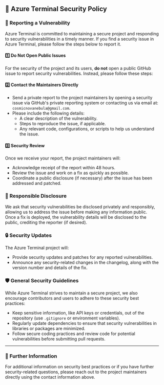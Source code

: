 ## 🔐 Azure Terminal Security Policy

### 📜 Reporting a Vulnerability
Azure Terminal is committed to maintaining a secure project and responding to security vulnerabilities in a timely manner. If you find a security issue in Azure Terminal, please follow the steps below to report it.

#### 1️⃣ **Do Not Open Public Issues**
For the security of the project and its users, **do not** open a public GitHub issue to report security vulnerabilities. Instead, please follow these steps:

#### 2️⃣ **Contact the Maintainers Directly**
- Send a private report to the project maintainers by opening a security issue via GitHub's private reporting system or contacting us via email at:  
  `cosmicnovanebula@gmail.com`.
- Please include the following details:
    - A clear description of the vulnerability.
    - Steps to reproduce the issue, if applicable.
    - Any relevant code, configurations, or scripts to help us understand the issue.

#### 3️⃣ **Security Review**
Once we receive your report, the project maintainers will:
- Acknowledge receipt of the report within 48 hours.
- Review the issue and work on a fix as quickly as possible.
- Coordinate a public disclosure (if necessary) after the issue has been addressed and patched.

### 🚨 Responsible Disclosure
We ask that security vulnerabilities be disclosed privately and responsibly, allowing us to address the issue before making any information public. Once a fix is deployed, the vulnerability details will be disclosed to the public, crediting the reporter (if desired).

### 🔒 Security Updates
The Azure Terminal project will:
- Provide security updates and patches for any reported vulnerabilities.
- Announce any security-related changes in the changelog, along with the version number and details of the fix.

### 🛡️ General Security Guidelines
While Azure Terminal strives to maintain a secure project, we also encourage contributors and users to adhere to these security best practices:
- Keep sensitive information, like API keys or credentials, out of the repository (use `.gitignore` or environment variables).
- Regularly update dependencies to ensure that security vulnerabilities in libraries or packages are minimized.
- Follow secure coding practices and review code for potential vulnerabilities before submitting pull requests.

---

### 🔐 Further Information
For additional information on security best practices or if you have further security-related questions, please reach out to the project maintainers directly using the contact information above.
